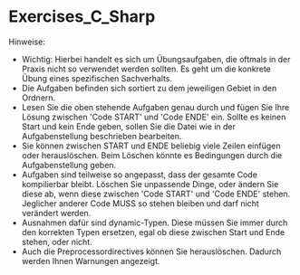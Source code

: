 # Exercises_C_Sharp
Hinweise:
- Wichtig: Hierbei handelt es sich um Übungsaufgaben, die oftmals in der Praxis nicht so verwendet werden sollten. Es geht um die konkrete Übung eines spezifischen Sachverhalts.
- Die Aufgaben befinden sich sortiert zu dem jeweiligen Gebiet in den Ordnern.
- Lesen Sie die oben stehende Aufgaben genau durch und fügen Sie Ihre Lösung zwischen 'Code START' und 'Code ENDE' ein. Sollte es keinen Start und kein Ende geben, sollen Sie die Datei wie in der Aufgabenstellung beschrieben bearbeiten.
- Sie können zwischen START und ENDE beliebig viele Zeilen einfügen oder herauslöschen. Beim Löschen könnte es Bedingungen durch die Aufgabenstellung geben.
- Aufgaben sind teilweise so angepasst, dass der gesamte Code kompilierbar bleibt. Löschen Sie unpassende Dinge, oder ändern Sie diese ab, wenn diese zwischen 'Code START' und 'Code ENDE' stehen. Jeglicher anderer Code MUSS so stehen bleiben und darf nicht verändert werden.
- Ausnahmen dafür sind dynamic-Typen. Diese müssen Sie immer durch den korrekten Typen ersetzen, egal ob diese zwischen Start und Ende stehen, oder nicht.
- Auch die Preprocessordirectives können Sie herauslöschen. Dadurch werden Ihnen Warnungen angezeigt.

